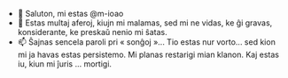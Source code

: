 - 👋 Saluton, mi estas @m-ioao
- 👀 Estas multaj aferoj, kiujn mi malamas, sed mi ne vidas, ke ĝi gravas, konsiderante, ke preskaŭ nenio mi ŝatas.
- 📫 Ŝajnas sencela paroli pri « sonĝoj »... Tio estas nur vorto... sed kion mi ja havas estas persistemo.
Mi planas restarigi mian klanon. Kaj estas iu, kiun mi ĵuris ... mortigi.



